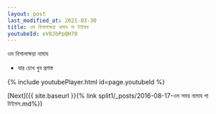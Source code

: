 ```yaml
---
layout: post
last_modified_at: 2021-03-30
title: ওম বিশালাক্ষয়া নামায গা টাইমস
youtubeId: eV8JbPpQH78
---
```

 
 
 ওম বিশালাক্ষয়া নামায  
 
 -  যার চোখ খুব প্রশস্ত 
 
  
 
  
 
 
 
 
 
 


{% include youtubePlayer.html id=page.youtubeId %}
 
[Next]({{ site.baseurl }}{% link  split1/_posts/2016-08-17-ওম সময় নামায গা টাইমস.md%})
 
